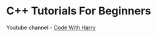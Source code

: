 # C++ Tutorials For Beginners
  Youtube channel - [Code With Harry](https://youtube.com/playlist?list=PLu0W_9lII9agpFUAlPFe_VNSlXW5uE0YL&feature=shared)
